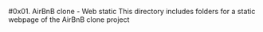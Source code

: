 #0x01. AirBnB clone - Web static
This directory includes folders for a static webpage of the AirBnB clone project